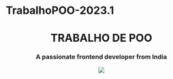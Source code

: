 # TrabalhoPOO-2023.1
<h1 align="center">TRABALHO DE POO</h1>
<h3 align="center">A passionate frontend developer from India</h3>


<div align=center>
<img src = "https://user-images.githubusercontent.com/124710521/224388297-6bda0d56-b708-4f19-b748-4090cca57e54.gif">
<div>
